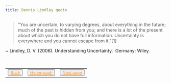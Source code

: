 ```yaml
---
title: Dennis Lindley quote
---
```

>"You are uncertain, to varying degrees, about everything in the future; much of the past is hidden from you; and there is a lot of the present about which you do not have full information. Uncertainty is everywhere and you cannot escape from it."[1] 

~ Lindley, D. V. (2006). Understanding Uncertainty. 
Germany: Wiley.

<table> 
  <tr>  
    <td><button type="button"><a href="/jung-quote-red-book" style="color: #f5993d">Back</a></button></td>  
    <td><button type="button"><a href="/hypergraph" style="color: #f5993d">Hypergraph</a></button></td>   
    <td><button type="button"><a href="/first-person-shooter" style="color: #f5993d">Next page</a></button> </td>  
  </tr>   
</table>